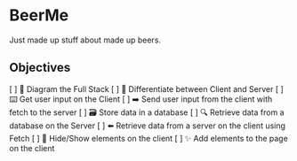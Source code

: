 # BeerMe

Just made up stuff about made up beers.

##  Objectives

[ ] 📝 Diagram the Full Stack
[ ] 🔎 Differentiate between Client and Server
[ ] ⌨️ Get user input on the Client
[ ] ➡️ Send user input from the client with fetch to the server
[ ] 🗃 Store data in a database
[ ] 🔍 Retrieve data from a database on the Server
[ ] ⬅️ Retrieve data from a server on the client using Fetch
[ ] 🙈 Hide/Show elements on the client
[ ] ✨ Add elements to the page on the client